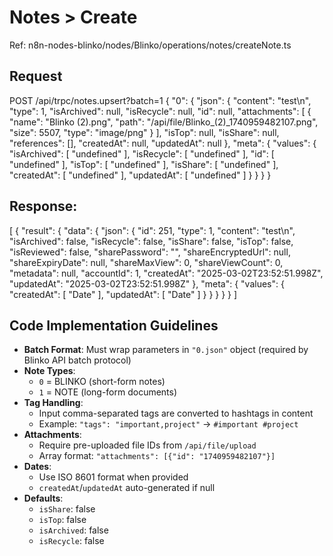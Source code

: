# Notes > Create
Ref: n8n-nodes-blinko/nodes/Blinko/operations/notes/createNote.ts


## Request
POST /api/trpc/notes.upsert?batch=1
{
    "0": {
        "json": {
            "content": "test\n",
            "type": 1,
            "isArchived": null,
            "isRecycle": null,
            "id": null,
            "attachments": [
                {
                    "name": "Blinko (2).png",
                    "path": "/api/file/Blinko_(2)_1740959482107.png",
                    "size": 5507,
                    "type": "image/png"
                }
            ],
            "isTop": null,
            "isShare": null,
            "references": [],
            "createdAt": null,
            "updatedAt": null
        },
        "meta": {
            "values": {
                "isArchived": [
                    "undefined"
                ],
                "isRecycle": [
                    "undefined"
                ],
                "id": [
                    "undefined"
                ],
                "isTop": [
                    "undefined"
                ],
                "isShare": [
                    "undefined"
                ],
                "createdAt": [
                    "undefined"
                ],
                "updatedAt": [
                    "undefined"
                ]
            }
        }
    }
}


## Response:
[
    {
        "result": {
            "data": {
                "json": {
                    "id": 251,
                    "type": 1,
                    "content": "test\n",
                    "isArchived": false,
                    "isRecycle": false,
                    "isShare": false,
                    "isTop": false,
                    "isReviewed": false,
                    "sharePassword": "",
                    "shareEncryptedUrl": null,
                    "shareExpiryDate": null,
                    "shareMaxView": 0,
                    "shareViewCount": 0,
                    "metadata": null,
                    "accountId": 1,
                    "createdAt": "2025-03-02T23:52:51.998Z",
                    "updatedAt": "2025-03-02T23:52:51.998Z"
                },
                "meta": {
                    "values": {
                        "createdAt": [
                            "Date"
                        ],
                        "updatedAt": [
                            "Date"
                        ]
                    }
                }
            }
        }
    }
]

## Code Implementation Guidelines

- **Batch Format**: Must wrap parameters in `"0.json"` object (required by Blinko API batch protocol)
- **Note Types**:
  - `0` = BLINKO (short-form notes)
  - `1` = NOTE (long-form documents)
- **Tag Handling**:
  - Input comma-separated tags are converted to hashtags in content
  - Example: `"tags": "important,project"` → `#important #project`
- **Attachments**:
  - Require pre-uploaded file IDs from `/api/file/upload`
  - Array format: `"attachments": [{"id": "1740959482107"}]`
- **Dates**:
  - Use ISO 8601 format when provided
  - `createdAt`/`updatedAt` auto-generated if null
- **Defaults**:
  - `isShare`: false
  - `isTop`: false
  - `isArchived`: false
  - `isRecycle`: false